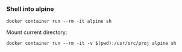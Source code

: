 ### Shell into alpine

`docker container run --rm -it alpine sh`

Mount current directory:

`docker container run --rm -it -v $(pwd):/usr/src/proj alpine sh`

